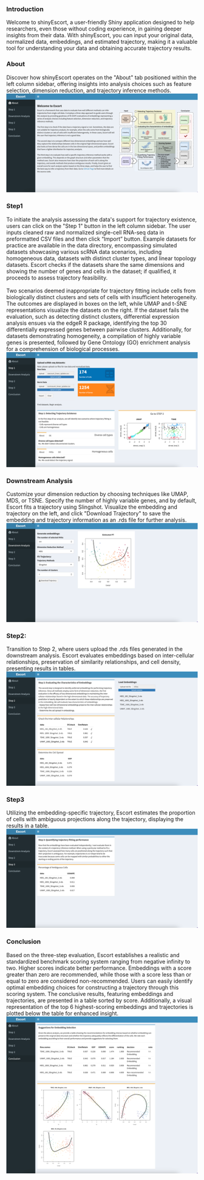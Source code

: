 ### Introduction
Welcome to shinyEscort, a user-friendly Shiny application designed to help researchers, even those without coding experience, in gaining deeper insights from their data. With shinyEscort, you can input your original data, normalized data, embeddings, and estimated trajectory, making it a valuable tool for understanding your data and obtaining accurate trajectory results.

### About
Discover how shinyEscort operates on the "About" tab positioned within the left column sidebar, offering insights into analysis choices such as feature selection, dimension reduction, and trajectory inference methods. 
![screen shot of the entry page](shiny_about.png)


### Step1
To initiate the analysis assessing the data's support for trajectory existence, users can click on the "Step 1" button in the left column sidebar. The user inputs cleaned raw and normalized single-cell RNA-seq data in preformatted CSV files and then click “Import” button. Example datasets for practice are available in the data directory, encompassing simulated datasets showcasing various scRNA data scenarios, including homogeneous data, datasets with distinct cluster types, and linear topology datasets. Escort checks if the datasets share the same dimensions and showing the number of genes and cells in the dataset; if qualified, it proceeds to assess trajectory feasibility. 
<br/>
<br/>
Two scenarios deemed inappropriate for trajectory fitting include cells from biologically distinct clusters and sets of cells with insufficient heterogeneity. The outcomes are displayed in boxes on the left, while UMAP and t-SNE representations visualize the datasets on the right. If the dataset fails the evaluation, such as detecting distinct clusters, differential expression analysis ensues via the edgeR R package, identifying the top 30 differentially expressed genes between pairwise clusters. Additionally, for datasets demonstrating homogeneity, a compilation of highly variable genes is presented, followed by Gene Ontology (GO) enrichment analysis for a comprehension of biological processes.
![screen shot of step1](shiny_step1.png)


### Downstream Analysis
Customize your dimension reduction by choosing techniques like UMAP, MDS, or TSNE. Specify the number of highly variable genes, and by default, Escort fits a trajectory using Slingshot. Visualize the embedding and trajectory on the left, and click "Download Trajectory" to save the embedding and trajectory information as an .rds file for further analysis.
![screen shot of dr](shiny_dr.png)

### Step2:
Transition to Step 2, where users upload the .rds files generated in the downstream analysis. Escort evaluates embeddings based on inter-cellular relationships, preservation of similarity relationships, and cell density, presenting results in tables. 
![screen shot of step2](shiny_step2.png)

### Step3
Utilizing the embedding-specific trajectory, Escort estimates the proportion of cells with ambiguous projections along the trajectory, displaying the results in a table.
![screen shot of step3](shiny_step3.png)


### Conclusion
Based on the three-step evaluation, Escort establishes a realistic and standardized benchmark scoring system ranging from negative infinity to two. Higher scores indicate better performance. Embeddings with a score greater than zero are recommended, while those with a score less than or equal to zero are considered non-recommended. Users can easily identify optimal embedding choices for constructing a trajectory through this scoring system. The conclusive results, featuring embeddings and trajectories, are presented in a table sorted by score. Additionally, a visual representation of the top 6 highest-scoring embeddings and trajectories is plotted below the table for enhanced insight.
![screen shot of conclusion](shiny_conclusion.png)
